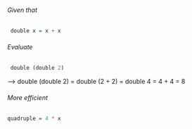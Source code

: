 ###### Given that

``` Haskell
 double x = x + x
 ```




###### Evaluate  

``` Haskell
 double (double 2)
 ```



 --> double (double 2) = double (2 + 2) = double 4 = 4 + 4 = 8



###### More efficient
 ``` Haskell
 quadruple = 4 * x
 ```